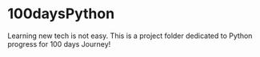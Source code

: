 # 100daysPython

Learning new tech is not easy. This is a project folder dedicated to Python progress for 100 days Journey!
